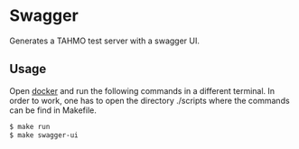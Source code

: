 # Swagger
Generates a TAHMO test server with a swagger UI.

## Usage
Open [docker](https://docs.docker.com/) and run the following commands in a different terminal. In order to work, one has to open the directory ./scripts where the commands can be find in Makefile.

```sh
$ make run
$ make swagger-ui
```
